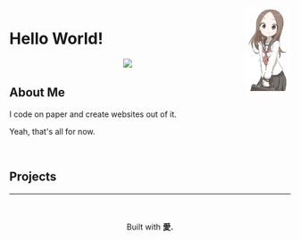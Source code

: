 <picture>
  <img src="assets/takagi-1.jfif" height="150" align="right">
</picture>

# Hello World!

<div align="center">
  <img src="https://skillicons.dev/icons?i=html,css,javascript,vscode">
</div>

## About Me
I code on paper and create websites out of it.

Yeah, that's all for now.

<br>

## Projects

---

<br>
<br>

<div align="center">
  Built with <strong>愛.</strong>
</div>
